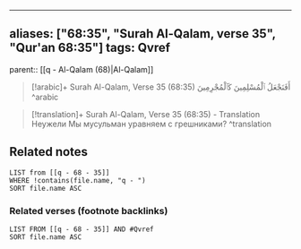 
---
aliases: ["68:35", "Surah Al-Qalam, verse 35", "Qur'an 68:35"]
tags: Qvref
---

parent:: [[q - Al-Qalam (68)|Al-Qalam]]

> [!arabic]+ Surah Al-Qalam, Verse 35 (68:35)
> <span class="quran-arabic">أَفَنَجْعَلُ ٱلْمُسْلِمِينَ كَٱلْمُجْرِمِينَ</span>
^arabic

> [!translation]+ Surah Al-Qalam, Verse 35 (68:35) - Translation
> Неужели Мы мусульман уравняем с грешниками?
^translation



## Related notes
```dataview
LIST from [[q - 68 - 35]]
WHERE !contains(file.name, "q - ")
SORT file.name ASC
```

### Related verses (footnote backlinks)
```dataview
LIST FROM [[q - 68 - 35]] AND #Qvref
SORT file.name ASC
```

